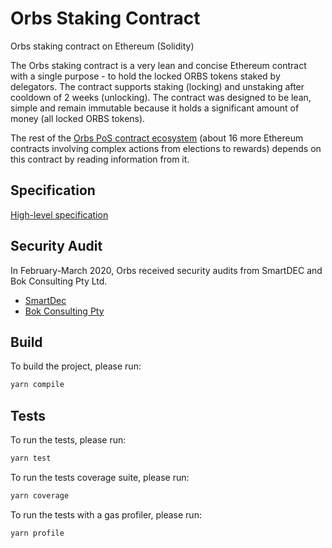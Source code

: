 # Orbs Staking Contract

Orbs staking contract on Ethereum (Solidity)

The Orbs staking contract is a very lean and concise Ethereum contract with a single purpose - to hold the locked ORBS tokens staked by delegators. The contract supports staking (locking) and unstaking after cooldown of 2 weeks (unlocking). The contract was designed to be lean, simple and remain immutable because it holds a significant amount of money (all locked ORBS tokens). 

The rest of the [Orbs PoS contract ecosystem](https://github.com/orbs-network/orbs-ethereum-contracts-v2/) (about 16 more Ethereum contracts involving complex actions from elections to rewards) depends on this contract by reading information from it.

## Specification

[High-level specification](docs/CONTRACT.md)

## Security Audit
In February-March 2020, Orbs received security audits from SmartDEC and Bok Consulting Pty Ltd.

- [SmartDec](Orbs_Staking_SmartDec.pdf)
- [Bok Consulting Pty](https://github.com/bokkypoobah/OrbsStakingContractAudit/tree/master/audit)

## Build

To build the project, please run:

```bash
yarn compile
```

## Tests

To run the tests, please run:

```bash
yarn test
```

To run the tests coverage suite, please run:

```bash
yarn coverage
```

To run the tests with a gas profiler, please run:

```bash
yarn profile
```
